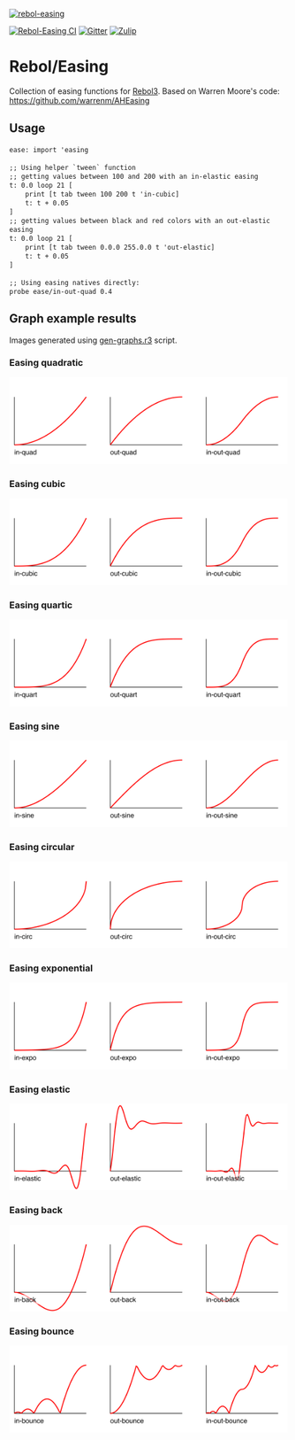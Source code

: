 [![rebol-easing](https://github.com/user-attachments/assets/f012f01b-7185-4431-a6f6-27127702f412)](https://github.com/Oldes/Rebol-Easing)

[![Rebol-Easing CI](https://github.com/Oldes/Rebol-Easing/actions/workflows/main.yml/badge.svg)](https://github.com/Oldes/Rebol-Easing/actions/workflows/main.yml)
[![Gitter](https://badges.gitter.im/rebol3/community.svg)](https://app.gitter.im/#/room/#Rebol3:gitter.im)
[![Zulip](https://img.shields.io/badge/zulip-join_chat-brightgreen.svg)](https://rebol.zulipchat.com/)

# Rebol/Easing

Collection of easing functions for [Rebol3](https://github.com/Oldes/Rebol3).
Based on Warren Moore's code: https://github.com/warrenm/AHEasing

## Usage
```rebol
ease: import 'easing

;; Using helper `tween` function
;; getting values between 100 and 200 with an in-elastic easing
t: 0.0 loop 21 [
    print [t tab tween 100 200 t 'in-cubic]
    t: t + 0.05
]
;; getting values between black and red colors with an out-elastic easing
t: 0.0 loop 21 [
    print [t tab tween 0.0.0 255.0.0 t 'out-elastic]
    t: t + 0.05
]

;; Using easing natives directly:
probe ease/in-out-quad 0.4
```

## Graph example results

Images generated using [gen-graphs.r3](https://github.com/Oldes/Rebol-Easing/blob/master/.github/gen-graphs.r3) script.

### Easing quadratic
![quadratic](https://raw.githubusercontent.com/Oldes/Rebol-Easing/main/.github/1_ease_quad.png)
### Easing cubic
![cubic](https://raw.githubusercontent.com/Oldes/Rebol-Easing/main/.github/2_ease_cubic.png)
### Easing quartic
![quartic](https://raw.githubusercontent.com/Oldes/Rebol-Easing/main/.github/3_ease_quart.png)
### Easing sine
![sine](https://raw.githubusercontent.com/Oldes/Rebol-Easing/main/.github/4_ease_sine.png)
### Easing circular
![circular](https://raw.githubusercontent.com/Oldes/Rebol-Easing/main/.github/5_ease_circ.png)
### Easing exponential
![exponential](https://raw.githubusercontent.com/Oldes/Rebol-Easing/main/.github/6_ease_expo.png)
### Easing elastic
![elastic](https://raw.githubusercontent.com/Oldes/Rebol-Easing/main/.github/7_ease_elastic.png)
### Easing back
![back](https://raw.githubusercontent.com/Oldes/Rebol-Easing/main/.github/8_ease_back.png)
### Easing bounce
![bounce](https://raw.githubusercontent.com/Oldes/Rebol-Easing/main/.github/9_ease_bounce.png)
